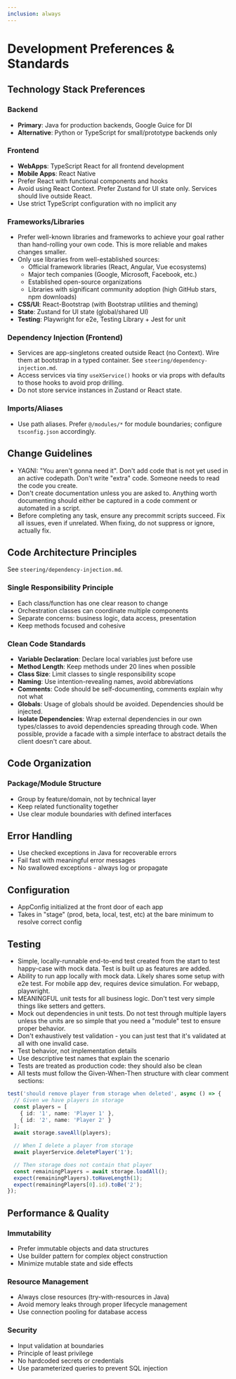 ```yaml
---
inclusion: always
---
```


# Development Preferences & Standards

## Technology Stack Preferences

### Backend

- **Primary**: Java for production backends, Google Guice for DI
- **Alternative**: Python or TypeScript for small/prototype backends only

### Frontend

- **WebApps**: TypeScript React for all frontend development
- **Mobile Apps**: React Native
- Prefer React with functional components and hooks
- Avoid using React Context. Prefer Zustand for UI state only. Services should live outside React.
- Use strict TypeScript configuration with no implicit any

### Frameworks/Libraries
- Prefer well-known libraries and frameworks to achieve your goal rather than hand-rolling your own code. This is more reliable and makes changes smaller.
- Only use libraries from well-established sources:
  - Official framework libraries (React, Angular, Vue ecosystems)
  - Major tech companies (Google, Microsoft, Facebook, etc.)
  - Established open-source organizations
  - Libraries with significant community adoption (high GitHub stars, npm downloads)
- **CSS/UI**: React-Bootstrap (with Bootstrap utilities and theming)
- **State**: Zustand for UI state (global/shared UI)
- **Testing**: Playwright for e2e, Testing Library + Jest for unit

### Dependency Injection (Frontend)

- Services are app-singletons created outside React (no Context). Wire them at bootstrap in a typed container. See `steering/dependency-injection.md`.
- Access services via tiny `useXService()` hooks or via props with defaults to those hooks to avoid prop drilling.
- Do not store service instances in Zustand or React state.

### Imports/Aliases

- Use path aliases. Prefer `@/modules/*` for module boundaries; configure `tsconfig.json` accordingly.

## Change Guidelines
- YAGNI: "You aren't gonna need it". Don't add code that is not yet used in an active codepath. Don't write "extra" code. Someone needs to read the code you create.
- Don't create documentation unless you are asked to. Anything worth documenting should either be captured in a code comment or automated in a script.
- Before completing any task, ensure any precommit scripts succeed. Fix all issues, even if unrelated. When fixing, do not suppress or ignore, actually fix. 

## Code Architecture Principles

See `steering/dependency-injection.md`.

### Single Responsibility Principle

- Each class/function has one clear reason to change
- Orchestration classes can coordinate multiple components
- Separate concerns: business logic, data access, presentation
- Keep methods focused and cohesive

### Clean Code Standards

- **Variable Declaration**: Declare local variables just before use
- **Method Length**: Keep methods under 20 lines when possible
- **Class Size**: Limit classes to single responsibility scope
- **Naming**: Use intention-revealing names, avoid abbreviations
- **Comments**: Code should be self-documenting, comments explain why not what
- **Globals**: Usage of globals should be avoided. Dependencies should be injected.
- **Isolate Dependencies**: Wrap external dependencies in our own types/classes to avoid dependencies spreading through code. When possible, provide a facade with a simple interface to abstract details the client doesn't care about. 

## Code Organization

### Package/Module Structure

- Group by feature/domain, not by technical layer
- Keep related functionality together
- Use clear module boundaries with defined interfaces

## Error Handling

- Use checked exceptions in Java for recoverable errors
- Fail fast with meaningful error messages
- No swallowed exceptions - always log or propagate

## Configuration

- AppConfig initialized at the front door of each app
- Takes in "stage" (prod, beta, local, test, etc) at the bare minimum to resolve correct config

## Testing

- Simple, locally-runnable end-to-end test created from the start to test happy-case with mock data. Test is built up as features are added.
- Ability to run app locally with mock data. Likely shares some setup with e2e test. For mobile app dev, requires device simulation. For webapp, playwright.
- MEANINGFUL unit tests for all business logic. Don't test very simple things like setters and getters.
- Mock out dependencies in unit tests. Do not test through multiple layers unless the units are so simple that you need a "module" test to ensure proper behavior.
- Don't exhaustively test validation - you can just test that it's validated at all with one invalid case.
- Test behavior, not implementation details
- Use descriptive test names that explain the scenario
- Tests are treated as production code: they should also be clean
- All tests must follow the Given-When-Then structure with clear comment sections:

```typescript
test('should remove player from storage when deleted', async () => {
  // Given we have players in storage
  const players = [
    { id: '1', name: 'Player 1' },
    { id: '2', name: 'Player 2' }
  ];
  await storage.saveAll(players);

  // When I delete a player from storage
  await playerService.deletePlayer('1');

  // Then storage does not contain that player
  const remainingPlayers = await storage.loadAll();
  expect(remainingPlayers).toHaveLength(1);
  expect(remainingPlayers[0].id).toBe('2');
});
```

## Performance & Quality

### Immutability

- Prefer immutable objects and data structures
- Use builder pattern for complex object construction
- Minimize mutable state and side effects

### Resource Management

- Always close resources (try-with-resources in Java)
- Avoid memory leaks through proper lifecycle management
- Use connection pooling for database access

### Security

- Input validation at boundaries
- Principle of least privilege
- No hardcoded secrets or credentials
- Use parameterized queries to prevent SQL injection
